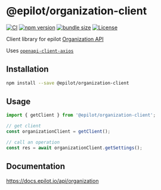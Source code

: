 # @epilot/organization-client

[![CI](https://github.com/epilot-dev/sdk-js/workflows/CI/badge.svg)](https://github.com/epilot-dev/sdk-js/actions?query=workflow%3ACI)
[![npm version](https://img.shields.io/npm/v/@epilot/organization-client.svg)](https://www.npmjs.com/package/@epilot/organization-client)
[![bundle size](https://img.shields.io/bundlephobia/minzip/@epilot/organization-client?label=gzip%20bundle)](https://bundlephobia.com/package/@epilot/organization-client)
[![License](http://img.shields.io/:license-mit-blue.svg)](https://github.com/epilot-dev/sdk-js/blob/main/LICENSE)

Client library for epilot [Organization API](https://docs.epilot.io/api/organization)

Uses [`openapi-client-axios`](https://github.com/openapistack/openapi-client-axios)

## Installation

```bash
npm install --save @epilot/organization-client
```

## Usage

```typescript
import { getClient } from '@epilot/organization-client';

// get client
const organizationClient = getClient();

// call an operation
const res = await organizationClient.getSettings();
```

## Documentation

https://docs.epilot.io/api/organization
